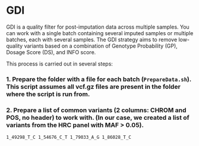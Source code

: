 # GDI

GDI is a quality filter for post-imputation data across multiple samples. You can work with a single batch containing several imputed samples or multiple batches, each with several samples. The GDI strategy aims to remove low-quality variants based on a combination of Genotype Probability (GP), Dosage Score (DS), and INFO score.

This process is carried out in several steps:

### 1. Prepare the folder with a file for each batch (`PrepareData.sh`). This script assumes all vcf.gz files are present in the folder where the script is run from.
### 2. Prepare a list of common variants (2 columns: CHROM and POS, no header) to work with. (In our case, we created a list of variants from the HRC panel with MAF > 0.05).

`
1_49298_T_C
1_54676_C_T
1_79033_A_G
1_86028_T_C
`
